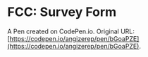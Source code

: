 # FCC: Survey Form

A Pen created on CodePen.io. Original URL: [https://codepen.io/angizerep/pen/bGoaPZE](https://codepen.io/angizerep/pen/bGoaPZE).


